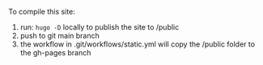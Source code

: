 To compile this site:

1. run: `hugo -D` locally to publish the site to /public
2. push to git main branch
3. the workflow in .git/workflows/static.yml will copy the /public folder to the gh-pages branch





